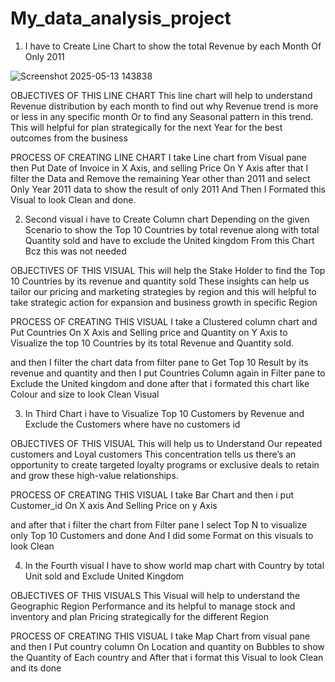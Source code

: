 # My_data_analysis_project

1. I have to Create Line Chart to show the total Revenue by each Month Of Only 2011

![Screenshot 2025-05-13 143838](https://github.com/user-attachments/assets/db6fe170-c6a1-438b-98b9-2aa482f0d06c)


OBJECTIVES OF THIS LINE CHART 
This line chart will help to understand Revenue distribution by each month to find out why Revenue  trend is more or less in any specific month Or to find any Seasonal pattern in this trend.
This will helpful for plan strategically for the next Year for the best outcomes from the business

PROCESS OF CREATING LINE CHART I take Line chart from Visual pane then Put Date of Invoice in X Axis, and selling Price On Y Axis after that I filter the Data and Remove the remaining Year other than 2011 and select Only Year 2011 data to show the result of only 2011
And Then I Formated this Visual to look Clean and              done.

2. Second visual i have to Create Column chart Depending on the given Scenario to show the Top 10 Countries by total revenue along with total Quantity sold and have to exclude the United kingdom From this Chart Bcz this was not needed

OBJECTIVES OF THIS VISUAL
 This will help the Stake Holder to find the Top 10 Countries by its revenue and quantity sold These insights can help us tailor our pricing and marketing strategies by region and this will helpful to take strategic action for expansion and business growth in specific Region

PROCESS OF CREATING THIS VISUAL  I take a Clustered column chart and Put Countries On X Axis and Selling price and Quantity on Y Axis to Visualize the top 10 Countries by its total Revenue and Quantity sold.

and then I filter the chart data from filter pane to Get Top 10 Result by its revenue and quantity  and then I put Countries Column again in Filter pane to Exclude the United kingdom and done after that i  formated  this chart like Colour and size to look Clean Visual


3. In Third Chart i have to Visualize Top 10 Customers by Revenue and Exclude the Customers where have no customers id

OBJECTIVES OF THIS VISUAL
This will help us to Understand Our repeated customers and Loyal customers
This concentration tells us there’s an opportunity to create targeted loyalty programs or exclusive deals to retain and grow these high-value relationships.


PROCESS OF CREATING THIS VISUAL I take Bar Chart and then i put Customer_id On X axis And Selling Price on y Axis 

and after that i filter the chart from Filter pane I select Top N  to visualize only Top 10 Customers and done
And I did some Format on this visuals to look Clean 


4. In the Fourth visual I have to show world map chart with Country by total Unit sold and Exclude United Kingdom 

OBJECTIVES OF THIS VISUALS
This Visual will help to understand the Geographic Region Performance and its helpful to manage stock and inventory  and plan Pricing strategically for the different Region 

PROCESS OF CREATING THIS VISUAL I take Map Chart from visual pane and then I Put country column On  Location and quantity on Bubbles to show the Quantity of Each country
and After that i format this Visual to look Clean and its done 

 
